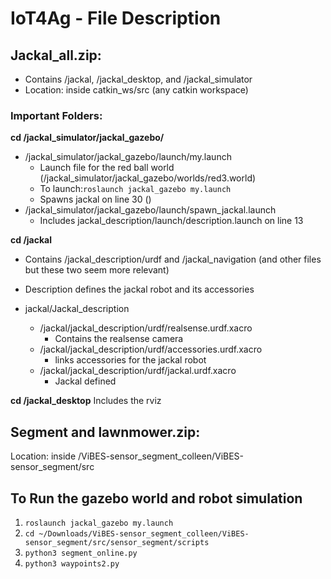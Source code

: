 # IoT4Ag - File Description
## Jackal_all.zip:
- Contains /jackal, /jackal_desktop, and /jackal_simulator
- Location: inside catkin_ws/src (any catkin workspace)


### Important Folders:


**cd /jackal_simulator/jackal_gazebo/**
  - /jackal_simulator/jackal_gazebo/launch/my.launch
    - Launch file for the red ball world (/jackal_simulator/jackal_gazebo/worlds/red3.world)
    - To launch:``` roslaunch jackal_gazebo my.launch ```
    - Spawns jackal on line 30 (<include file="$(find jackal_gazebo)/launch/spawn_jackal.launch">)
- /jackal_simulator/jackal_gazebo/launch/spawn_jackal.launch
  - Includes jackal_description/launch/description.launch on line 13

**cd /jackal**
- Contains /jackal_description/urdf and /jackal_navigation (and other files but these two seem more relevant)
- Description defines the jackal robot and its accessories

- jackal/Jackal_description
  
  - /jackal/jackal_description/urdf/realsense.urdf.xacro
    - Contains the realsense camera
  - /jackal/jackal_description/urdf/accessories.urdf.xacro
    - links accessories for the jackal robot
  - /jackal/jackal_description/urdf/jackal.urdf.xacro
    - Jackal defined
 
    
**cd /jackal_desktop**
Includes the rviz


## Segment and lawnmower.zip:

Location: inside /ViBES-sensor_segment_colleen/ViBES-sensor_segment/src


## To Run the gazebo world and robot simulation
1. ```roslaunch jackal_gazebo my.launch```
2. ```cd ~/Downloads/ViBES-sensor_segment_colleen/ViBES-sensor_segment/src/sensor_segment/scripts```
3. ```python3 segment_online.py```
4. ```python3 waypoints2.py```

